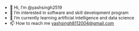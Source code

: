 - 👋 Hi, I’m @yashsingh2519
- 👀 I’m interested in software and skill development program
- 🌱 I’m currently learning artificial intelligence and data science 
- 📫 How to reach me yashsingh8112004@gmail.com

<!---
yashsingh2519/yashsingh2519 is a ✨ special ✨ repository because its `README.md` (this file) appears on your GitHub profile.
You can click the Preview link to take a look at your changes.
--->
